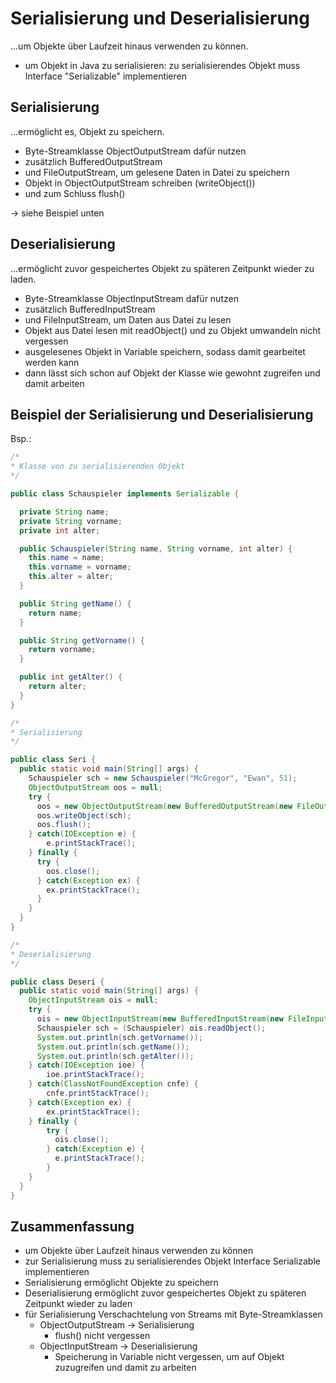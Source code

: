# Serialisierung und Deserialisierung

...um Objekte über Laufzeit hinaus verwenden zu können.

- um Objekt in Java zu serialisieren: zu serialisierendes Objekt muss Interface "Serializable" implementieren

## Serialisierung

...ermöglicht es, Objekt zu speichern.

- Byte-Streamklasse ObjectOutputStream dafür nutzen
- zusätzlich BufferedOutputStream
- und FileOutputStream, um gelesene Daten in Datei zu speichern
- Objekt in ObjectOutputStream schreiben (writeObject())
- und zum Schluss flush()

-> siehe Beispiel unten

## Deserialisierung

...ermöglicht zuvor gespeichertes Objekt zu späteren Zeitpunkt wieder zu laden.

- Byte-Streamklasse ObjectInputStream dafür nutzen
- zusätzlich BufferedInputStream
- und FileInputStream, um Daten aus Datei zu lesen
- Objekt aus Datei lesen mit readObject() und zu Objekt umwandeln nicht vergessen
- ausgelesenes Objekt in Variable speichern, sodass damit gearbeitet werden kann
- dann lässt sich schon auf Objekt der Klasse wie gewohnt zugreifen und damit arbeiten

## Beispiel der Serialisierung und Deserialisierung

Bsp.:
```java
/*
* Klasse von zu serialisierenden Objekt
*/

public class Schauspieler implements Serializable {

  private String name;
  private String vorname;
  private int alter;

  public Schauspieler(String name, String vorname, int alter) {
    this.name = name;
    this.vorname = vorname;
    this.alter = alter;
  }

  public String getName() {
    return name;
  }

  public String getVorname() {
    return vorname;
  }

  public int getAlter() {
    return alter;
  }
}
```

```java
/*
* Serialisierung
*/

public class Seri {
  public static void main(String[] args) {
    Schauspieler sch = new Schauspieler("McGregor", "Ewan", 51);
    ObjectOutputStream oos = null;
    try {
      oos = new ObjectOutputStream(new BufferedOutputStream(new FileOutputStream("Pfad zu Datei")));
      oos.writeObject(sch);
      oos.flush();
    } catch(IOException e) {
        e.printStackTrace();
    } finally {
      try {
        oos.close();
      } catch(Exception ex) {
        ex.printStackTrace();
      }
    }
  }
}
```

```java
/*
* Deserialisierung
*/

public class Deseri {
  public static void main(String[] args) {
    ObjectInputStream ois = null;
    try {
      ois = new ObjectInputStream(new BufferedInputStream(new FileInputStream("Pfad zu Datei")));
      Schauspieler sch = (Schauspieler) ois.readObject();
      System.out.println(sch.getVorname());
      System.out.println(sch.getName());
      System.out.println(sch.getAlter());
    } catch(IOException ioe) {
        ioe.printStackTrace();
    } catch(ClassNotFoundException cnfe) {
        cnfe.printStackTrace();
    } catch(Exception ex) {
        ex.printStackTrace();
    } finally {
        try {
          ois.close();
        } catch(Exception e) {
          e.printStackTrace();
        }
    }
  }
}
```

## Zusammenfassung

- um Objekte über Laufzeit hinaus verwenden zu können
- zur Serialisierung muss zu serialisierendes Objekt Interface Serializable implementieren
- Serialisierung ermöglicht Objekte zu speichern
- Deserialisierung ermöglicht zuvor gespeichertes Objekt zu späteren Zeitpunkt wieder zu laden
- für Serialisierung Verschachtelung von Streams mit Byte-Streamklassen
  - ObjectOutputStream -> Serialisierung
    - flush() nicht vergessen
  - ObjectInputStream -> Deserialisierung
    - Speicherung in Variable nicht vergessen, um auf Objekt zuzugreifen und damit zu arbeiten
